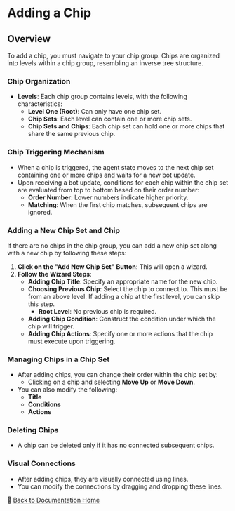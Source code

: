 # Adding a Chip

## Overview
To add a chip, you must navigate to your chip group. Chips are organized into levels within a chip group, resembling an inverse tree structure.

### Chip Organization
- **Levels**: Each chip group contains levels, with the following characteristics:
  - **Level One (Root)**: Can only have one chip set.
  - **Chip Sets**: Each level can contain one or more chip sets.
  - **Chip Sets and Chips**: Each chip set can hold one or more chips that share the same previous chip.

### Chip Triggering Mechanism
- When a chip is triggered, the agent state moves to the next chip set containing one or more chips and waits for a new bot update.
- Upon receiving a bot update, conditions for each chip within the chip set are evaluated from top to bottom based on their order number:
  - **Order Number**: Lower numbers indicate higher priority.
  - **Matching**: When the first chip matches, subsequent chips are ignored.

### Adding a New Chip Set and Chip
If there are no chips in the chip group, you can add a new chip set along with a new chip by following these steps:

1. **Click on the "Add New Chip Set" Button**: This will open a wizard.
2. **Follow the Wizard Steps**:
   - **Adding Chip Title**: Specify an appropriate name for the new chip.
   - **Choosing Previous Chip**: Select the chip to connect to. This must be from an above level. If adding a chip at the first level, you can skip this step.
     - **Root Level**: No previous chip is required.
   - **Adding Chip Condition**: Construct the condition under which the chip will trigger.
   - **Adding Chip Actions**: Specify one or more actions that the chip must execute upon triggering.

### Managing Chips in a Chip Set
- After adding chips, you can change their order within the chip set by:
  - Clicking on a chip and selecting **Move Up** or **Move Down**.
- You can also modify the following:
  - **Title**
  - **Conditions**
  - **Actions**

### Deleting Chips
- A chip can be deleted only if it has no connected subsequent chips.

### Visual Connections
- After adding chips, they are visually connected using lines.
- You can modify the connections by dragging and dropping these lines.



📌 [Back to Documentation Home](01_index.md)